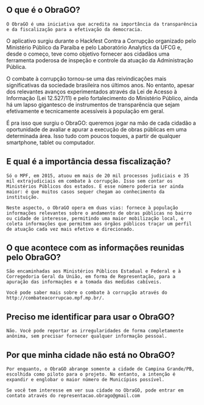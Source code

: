 ## O que é o ObraGO?

	O ObraGO é uma iniciativa que acredita na importância da transparência e da fiscalização para a efetivação da democracia.

O aplicativo surgiu durante o Hackfest Contra a Corrupção organizado pelo Ministério Público da Paraíba e pelo Laboratório Analytics da UFCG e, desde o começo, teve como objetivo fornecer aos cidadãos uma ferramenta poderosa de inspeção e controle da atuação da Administração Pública.

O combate à corrupção tornou-se uma das reivindicações mais significativas da sociedade brasileira nos últimos anos. No entanto, apesar dos relevantes avanços experimentados através da Lei de Acesso à Informação (Lei 12.527/11) e pelo fortalecimento do Ministério Público, ainda há um lapso gigantesco de instrumentos de transparência que sejam efetivamente e tecnicamente acessíveis à população em geral.

É pra isso que surgiu o ObraGO: queremos jogar na mão de cada cidadão a oportunidade de avaliar e apurar a execução de obras públicas em uma determinada área. Isso tudo com poucos toques, a partir de qualquer smartphone, tablet ou computador.


## E qual é a importância dessa fiscalização?

	Só o MPF, em 2015, atuou em mais de 20 mil processos judiciais e 35 mil extrajudiciais em combate à corrupção. Isso sem contar os Ministérios Públicos dos estados. E esse número poderia ser ainda maior: é que muitos casos sequer chegam ao conhecimento da instituição.

	Neste aspecto, o ObraGO opera em duas vias: fornece à população informações relevantes sobre o andamento de obras públicas no bairro ou cidade de interesse, permitindo uma maior mobilização local, e coleta informações que permitem aos órgãos públicos traçar um perfil de atuação cada vez mais efetivo e direcionado.


## O que acontece com as informações reunidas pelo ObraGO?

	São encaminhadas aos Ministérios Públicos Estadual e Federal e à Corregedoria Geral da União, em forma de Representação, para a apuração das informações e a tomada das medidas cabíveis.

	Você pode saber mais sobre o combate à corrupção através do http://combateacorrupcao.mpf.mp.br/.


## Preciso me identificar para usar o ObraGO?

	Não. Você pode reportar as irregularidades de forma completamente anônima, sem precisar fornecer qualquer informação pessoal.


## Por que minha cidade não está no ObraGO?

	Por enquanto, o ObraGO abrange somente a cidade de Campina Grande/PB, escolhida como piloto para o projeto. No entanto, a intenção é expandir e englobar o maior número de Municípios possível.

	Se você tem interesse em ver sua cidade no ObraGO, pode entrar em contato através do representacao.obrago@gmail.com
